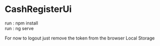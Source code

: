 # CashRegisterUi

run : npm install  
run : ng serve  

For now to logout just remove the token from the browser Local Storage
